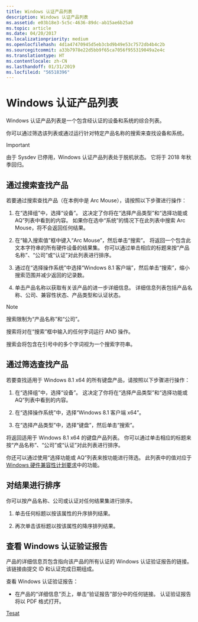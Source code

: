 ```yaml
---
title: Windows 认证产品列表
description: Windows 认证产品列表
ms.assetid: e03b18e3-5c5c-4636-89dc-ab15ae6b25a0
ms.topic: article
ms.date: 04/20/2017
ms.localizationpriority: medium
ms.openlocfilehash: 4d1a47470945d5eb3cbd9b49e53c7572db4b4c2b
ms.sourcegitcommit: a33b7978e22d5bb9f65ca7056f955319049a2e4c
ms.translationtype: HT
ms.contentlocale: zh-CN
ms.lasthandoff: 01/31/2019
ms.locfileid: "56518396"
---
```

# <a name="windows-certified-products-list"></a>Windows 认证产品列表

Windows 认证产品列表是一个包含经认证的设备和系统的综合列表。

你可以通过筛选该列表或通过运行针对特定产品名称的搜索来查找设备和系统。

> [!IMPORTANT]
> 由于 Sysdev 已停用，Windows 认证产品列表处于脱机状态。  它将于 2018 年秋季回归。

## <a name="to-find-a-product-by-searching"></a>通过搜索查找产品

若要通过搜索查找产品（在本例中是 Arc Mouse），请按照以下步骤进行操作：

1. 在“选择组”中，选择“设备”。 这决定了你将在“选择产品类型”和“选择功能或 AQ”列表中看到的内容。 如果你在选中“系统”的情况下在此列表中搜索 Arc Mouse，将不会返回任何结果。

2. 在“输入搜索值”框中键入“Arc Mouse”，然后单击“搜索”。 将返回一个包含此文本字符串的所有硬件设备的结果集。 你可以通过单击相应的标题来按“产品名称”、“公司”或“认证”对此列表进行排序。

3. 通过在“选择操作系统”中选择“Windows 8.1 客户端”，然后单击“搜索”，缩小搜索范围并减少返回的记录数。

4. 单击产品名称以获取有关该产品的进一步详细信息。 详细信息列表包括产品名称、公司、兼容性状态、产品类型和认证状态。

> [!Note]
> 搜索限制为“产品名称”和“公司”。
> 
> 搜索将对在“搜索”框中输入的任何字词运行 AND 操作。
> 
> 搜索会将包含在引号中的多个字词视为一个搜索字符串。

## <a name="to-find-products-by-filtering"></a>通过筛选查找产品

若要查找适用于 Windows 8.1 x64 的所有键盘产品，请按照以下步骤进行操作：

1. 在“选择组”中，选择“设备”。 这决定了你将在“选择产品类型”和“选择功能或 AQ”列表中看到的内容。

2. 在“选择操作系统”中，选择“Windows 8.1 客户端 x64”。

3. 在“选择产品类型”中，选择“键盘”，然后单击“搜索”。

将返回适用于 Windows 8.1 x64 的键盘产品列表。 你可以通过单击相应的标题来按“产品名称”、“公司”或“认证”对此列表进行排序。

你还可以通过使用“选择功能或 AQ”列表来按功能进行筛选。 此列表中的值对应于 [Windows 硬件兼容性计划要求](https://go.microsoft.com/fwlink/p/?LinkID=219232)中的功能。

## <a name="to-sort-your-results"></a>对结果进行排序

你可以按产品名称、公司或认证对任何结果集进行排序。

1. 单击任何标题以按该属性的升序排列结果。

2. 再次单击该标题以按该属性的降序排列结果。

## <a name="to-view-a-windows-certification-verification-report"></a>查看 Windows 认证验证报告

产品的详细信息页包含指向该产品的所有认证的 Windows 认证验证报告的链接。 该链接由提交 ID 和认证完成日期组成。

查看 Windows 认证验证报告：

- 在产品的“详细信息”页上，单击“验证报告”部分中的任何链接。 认证验证报告将以 PDF 格式打开。

[Tesat](#to-sort-your-results)
